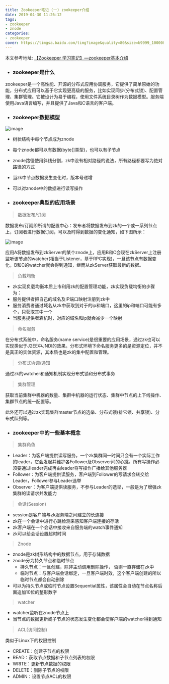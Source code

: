 ```yaml
---
title: Zookeeper笔记 (一) zookeeper介绍
date: 2019-04-30 11:26:12
tags:
- zookeeper
- znode
categories:
- zookeeper
cover: https://timgsa.baidu.com/timg?image&quality=80&size=b9999_10000&sec=1556617451718&di=cd0ef998111940345f9ba9452d96bdd3&imgtype=0&src=http%3A%2F%2Fb-ssl.duitang.com%2Fuploads%2Fitem%2F201204%2F03%2F20120403223937_dsku3.jpeg
---
```

本文参考地址: [【Zookeeper 学习笔记】—zookeeper基本介绍](http://cmsblogs.com/?p=4099)

- ### zookeeper是什么

zookeeper是一个高性能、开源的分布式应用协调服务，它提供了简单原始的功能，分布式应用可以基于它实现更高级的服务，比如实现同步(分布式锁)、配置管理、集群管理。它被设计为易于编程，使用文件系统目录树作为数据模型。服务端使用Java语言编写，并且提供了Java和C语言的客户端。

- ### zookeeper数据模型

![image](https://gitee.com/chenssy/blog-home/raw/master/image/series-images/zookeeper/zookeeper-1001.png)

- 树状结构中每个节点成为znode
- 每个znode都可以有数据(byte[]类型)，也可以有子节点
- znode路径使用斜线分割，zk中没有相对路径的说法，所有路径都要写为绝对路径的方式
- 当zk中节点数据发生变化时，版本号递增
- 可以对znode中的数据进行读写操作

- ### zookeeper典型的应用场景

> 数据发布/订阅

数据发布/订阅即所谓的配置中心：发布者将数据发布到zk的一个或一系列节点上，订阅者进行数据订阅，可以及时得到数据的变化通知，如下图所示：

![image](https://gitee.com/chenssy/blog-home/raw/master/image/series-images/zookeeper/zookeeper-1002.png)

应用A将数据发布到zkServer的某个znode上，应用B和C会现在zkServer上注册监听该节点的watcher(相当于Listener，基于RPC实现)，一旦该节点有数据变化，B和C的watcher就会得到通知，继而从zkServer获取最新的数据。

> 负载均衡

- zk实现负载均衡本质上市利用zk的配置管理功能，zk实现负载均衡的步骤为：
- 服务提供者把自己的域名及IP端口映射注册到zk中
- 服务消费者通过域名从zk中获取到对于的ip和端口，这里的ip和端口可能有多个，只获取其中一个
- 当服务提供者宕机时，对应的域名和ip就会减少一个映射

> 命名服务

在分布式系统中，命名服务(name service)是很重要的应用场景，通过zk也可以实现类似于J2EE中JNDI的效果。分布式环境下命名服务更多的是资源定位，并不是真正的实体资源，其本质也是zk的集中配置和管理。

> 分布式协调/通知

通过zk的watcher和通知机制实现分布式锁和分布式事务

> 集群管理

获取当前集群中机器的数量、集群中机器的运行状态、集群中节点的上下线操作、集群节点的统一配置等。

此外还可以通过zk实现集群master节点的选举、分布式锁(排它锁、共享锁)、分布式队列等。

- ### zookeeper中的一些基本概念

> 集群角色

- Leader：为客户端提供读写服务，一个zk集群同一时间只会有一个实际工作的leader，它会发起并维护各Follower及Observer间的心跳。所有写操作必须要通过leader完成再由leader将写操作广播给其他服务器
- Follower：为客户端提供读服务，客户端到Follower的写请求会转交给Leader，Follower参与Leader选举
- Observer：为客户端提供读服务，不参与Leader的选举，一般是为了增强zk集群的读请求并发能力

> 会话(Session)

- session是客户端与zk服务端之间建立的长连接
- zk在一个会话中进行心跳检测来感知客户端连接的存活
- zk客户端在一个会话中接收来自服务端的watch事件通知
- zk可以给会话设置超时时间

> Znode

- znode是zk树形结构中的数据节点，用于存储数据
- znode分为持久节点和临时节点
  - 持久节点：一旦创建，除非主动调用删除操作， 否则一直存储在zk中
  - 临时节点：与客户端会话绑定，一旦客户端时效，这个客户端创建的所以临时节点都会自动删除
- 可以为持久节点或临时节点设置Sequential属性，该属性会自动在节点名称后面追加10位的整形数字

> watcher

- watcher监听在znode节点上
- 当节点的数据更新或子节点的状态发生变化都会使客户端的watcher得到通知

> ACL(访问控制)

类似于Linux下的权限控制

- CREATE：创建子节点的权限
- READ：获取节点数据和子节点列表的权限
- WRITE：更新节点数据的权限
- DELETE：删除子节点的权限
- ADMIN：设置节点ACL的权限